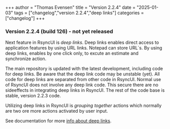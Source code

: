 +++
author = "Thomas Evensen"
title = "Version 2.2.4"
date = "2025-01-03"
tags = ["changelog","version 2.2.4","deep links"]
categories = ["changelog"]
+++

### Version 2.2.4 (build 126) - not yet released

Next feature in RsyncUI is *deep links*. Deep links enables direct access to application features by using
URL links. Notepad can store URL´s. By using deep links, enables by one click only, to excute an estimate and synchronize action.

The main repository is updated with the latest development, including code for deep links. Be aware that the deep link code may be unstable (yet). All code for deep links are separated from other code in RsyncUI. Normal use of RsyncUI does not involve any deep link code. This secure there are no sideeffects in integrating deep links in RsyncUI. The rest of the code base is stable, version 2.2.3 code. 

Utilizing  deep links in RsyncUI is *grouping together* actions which normally are two ore more actions activated by user input.

See documentation for more [info about deep links](/docs/urlcommands/).
